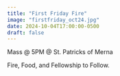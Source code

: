 ```yaml
---
title: "First Friday Fire"
image: "firstfriday_oct24.jpg"
date: 2024-10-04T17:00:00-0500
draft: false
---
```


Mass @ 5PM @ St. Patricks of Merna

Fire, Food, and Fellowship to Follow.